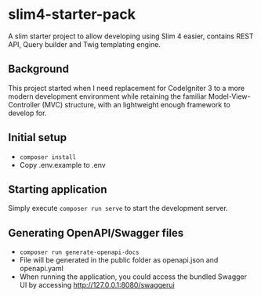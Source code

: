 # slim4-starter-pack

A slim starter project to allow developing using Slim 4 easier, contains REST API, Query builder and Twig templating engine.

## Background

This project started when I need replacement for CodeIgniter 3 to a more modern development environment while retaining the familiar Model-View-Controller (MVC) structure, with an lightweight enough framework to develop for.

## Initial setup

- ```composer install```
- Copy .env.example to .env

## Starting application

Simply execute ```composer run serve``` to start the development server.

## Generating OpenAPI/Swagger files

- ```composer run generate-openapi-docs```
- File will be generated in the public folder as openapi.json and openapi.yaml
- When running the application, you could access the bundled Swagger UI by accessing http://127.0.0.1:8080/swaggerui